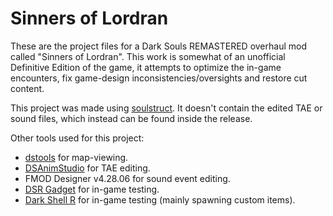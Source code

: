 # Sinners of Lordran
These are the project files for a Dark Souls REMASTERED overhaul mod called "Sinners of Lordran". This work is somewhat of an unofficial Definitive Edition of the game, it attempts to optimize the in-game encounters, fix game-design inconsistencies/oversights and restore cut content.

This project was made using [soulstruct](https://github.com/Grimrukh/soulstruct).
It doesn't contain the edited TAE or sound files, which instead can be found inside the release.

Other tools used for this project:
* [dstools](https://github.com/katalash/dstools) for map-viewing.
* [DSAnimStudio](https://github.com/Meowmaritus/DSAnimStudio) for TAE editing.
* FMOD Designer v4.28.06 for sound event editing.
* [DSR Gadget](https://github.com/JKAnderson/DSR-Gadget) for in-game testing.
* [Dark Shell R](https://github.com/Nahnahchi/dark-shell-R) for in-game testing (mainly spawning custom items).
